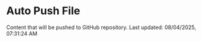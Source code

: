 # Auto Push File

Content that will be pushed to GitHub repository.
Last updated: 08/04/2025, 07:31:24 AM